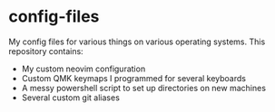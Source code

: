 # config-files
My config files for various things on various operating systems. This repository contains:

- My custom neovim configuration
- Custom QMK keymaps I programmed for several keyboards
- A messy powershell script to set up directories on new machines
- Several custom git aliases
